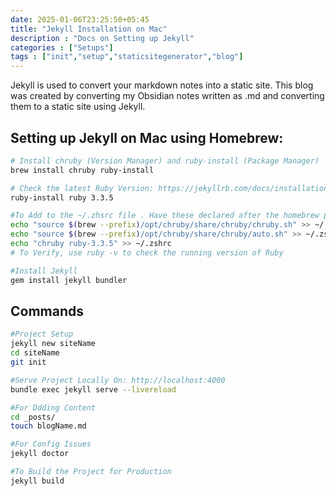 ```yaml
---
date: 2025-01-06T23:25:50+05:45
title: "Jekyll Installation on Mac"
description : "Docs on Setting up Jekyll"
categories : ["Setups"]
tags : ["init","setup","staticsitegenerator","blog"]
---
```


Jekyll is used to convert your markdown notes into a static site. This blog was created by converting my Obsidian notes written as .md and converting them to a static site using Jekyll.

## Setting up Jekyll on Mac using Homebrew:

```bash
# Install chruby (Version Manager) and ruby-install (Package Manager)
brew install chruby ruby-install

# Check the latest Ruby Version: https://jekyllrb.com/docs/installation/macos/#:~:text=Install%20the-,latest,-stable%20version%20of
ruby-install ruby 3.3.5

#To Add to the ~/.zhsrc file . Have these declared after the homebrew path declaration
echo "source $(brew --prefix)/opt/chruby/share/chruby/chruby.sh" >> ~/.zshrc
echo "source $(brew --prefix)/opt/chruby/share/chruby/auto.sh" >> ~/.zshrc
echo "chruby ruby-3.3.5" >> ~/.zshrc
# To Verify, use ruby -v to check the running version of Ruby

#Install Jekyll
gem install jekyll bundler
```
## Commands

```bash
#Project Setup
jekyll new siteName
cd siteName
git init

#Serve Project Locally On: http://localhost:4000
bundle exec jekyll serve --livereload

#For Ddding Content
cd _posts/
touch blogName.md

#For Config Issues
jekyll doctor

#To Build the Project for Production
jekyll build
```
